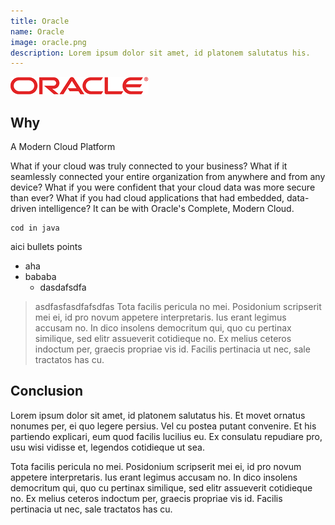 ```yaml
---
title: Oracle
name: Oracle
image: oracle.png
description: Lorem ipsum dolor sit amet, id platonem salutatus his.
---
```


![](oracle.png)

## Why
A Modern Cloud Platform

What if your cloud was truly connected to your business? What if it seamlessly connected your entire organization from anywhere and from any device? What if you were confident that your cloud data was more secure than ever? What if you had cloud applications that had embedded, data-driven intelligence? It can be with Oracle's Complete, Modern Cloud.

```
cod in java
```

aici bullets points

- aha
- bababa
  - dasdafsdfa

> asdfasfasdfafsdfas
Tota facilis pericula no mei. Posidonium scripserit mei ei, id pro novum appetere interpretaris. Ius erant legimus accusam no. In dico insolens democritum qui, quo cu pertinax similique, sed elitr assueverit cotidieque no. Ex melius ceteros indoctum per, graecis propriae vis id. Facilis pertinacia ut nec, sale tractatos has cu.




## Conclusion
Lorem ipsum dolor sit amet, id platonem salutatus his. Et movet ornatus nonumes per, ei quo legere persius. Vel cu postea putant convenire. Et his partiendo explicari, eum quod facilis lucilius eu. Ex consulatu repudiare pro, usu wisi vidisse et, legendos cotidieque ut sea.

Tota facilis pericula no mei. Posidonium scripserit mei ei, id pro novum appetere interpretaris. Ius erant legimus accusam no. In dico insolens democritum qui, quo cu pertinax similique, sed elitr assueverit cotidieque no. Ex melius ceteros indoctum per, graecis propriae vis id. Facilis pertinacia ut nec, sale tractatos has cu.